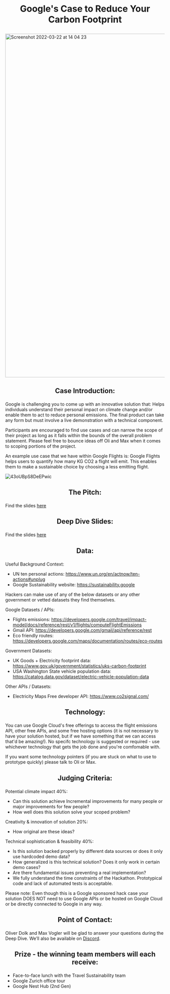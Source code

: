 # <p align="center"> Google's Case to Reduce Your Carbon Footprint </p>

<img width="1087" alt="Screenshot 2022-03-22 at 14 04 23" src="https://user-images.githubusercontent.com/120366987/226636435-05ac2641-90b6-4bf1-ac7a-8508f43d12bd.png">

## <p align="center"> Case Introduction: </p>

Google is challenging you to come up with an innovative solution that: Helps individuals understand their personal impact on climate change and/or enable them to act to reduce personal emissions. The final product can take any form but must involve a live demonstration with a technical component.

Participants are encouraged to find use cases and can narrow the scope of their project as long as it falls within the bounds of the overall problem statement. Please feel free to bounce ideas off Oli and Max when it comes to scoping portions of the project. 

An example use case that we have within Google Flights is: Google Flights helps users to quantify how many KG CO2 a flight will emit. This enables them to make a sustainable choice by choosing a less emitting flight.

![43oUBpS8DeEPwic](https://user-images.githubusercontent.com/128406087/226878726-68a8d32e-43d2-4aee-8975-579ec378fbc9.png)


## <p align="center"> The Pitch: </p>

Find the slides [here](https://github.com/START-Hack/GOOGLE_STARTHACK23/blob/dbebab07f5d1279ee5cafecaa94593443a731472/case%20presentation.pdf)

## <p align="center"> Deep Dive Slides: </p>

Find the slides [here](https://github.com/START-Hack/GOOGLE_STARTHACK23/blob/main/START%20Hack%20Deep%20Dive%20Google%20Sustainability.pdf)

## <p align="center"> Data: </p>

Useful Background Context:
- UN ten personal actions: https://www.un.org/en/actnow/ten-actions#unplug
- Google Sustainability website: https://sustainability.google

Hackers can make use of any of the below datasets or any other government or vetted datasets they find themselves.

Google Datasets / APIs:
- Flights emissions: https://developers.google.com/travel/impact-model/docs/reference/rest/v1/flights/computeFlightEmissions
- Gmail API: https://developers.google.com/gmail/api/reference/rest
- Eco friendly routes: https://developers.google.com/maps/documentation/routes/eco-routes

Government Datasets:
- UK Goods + Electricity footprint data: https://www.gov.uk/government/statistics/uks-carbon-footprint
- USA Washington State vehicle population data: https://catalog.data.gov/dataset/electric-vehicle-population-data

Other APIs / Datasets:
- Electricity Maps Free developer API: https://www.co2signal.com/

## <p align="center"> Technology: </p>

You can use Google Cloud's free offerings to access the flight emissions API, other free APIs, and some free hosting options (it is not necessary to have your solution hosted, but if we have something that we can access that'd be amazing!). No specifc technology is suggested or required - use whichever technology that gets the job done and you're comfomable with.

If you want some technology pointers (if you are stuck on what to use to prototype quickly) please talk to Oli or Max.

## <p align="center"> Judging Criteria: </p>

Potential climate impact 40%:
-	Can this solution achieve Incremental improvements for many people or major improvements for few people? 
-	How well does this solution solve your scoped problem?
	
Creativity & innovation of solution 20%: 
-	How original are these ideas?

Technical sophistication & feasibility 40%: 
-	Is this solution backed properly by different data sources or does it only use hardcoded demo data? 
-	How generalized is this technical solution? Does it only work in certain demo cases? 
-	Are there fundamental issues preventing a real implementation? 
-	We fully understand the time constraints of the Hackathon. Prototypical code and lack of automated tests is acceptable.

Please note: Even though this is a Google sponsored hack case your solution DOES NOT need to use Google APIs or be hosted on Google Cloud or be directly connected to Google in any way.

## <p align="center"> Point of Contact: </p>

Oliver Dolk and Max Vogler will be glad to answer your questions during the Deep Dive. We’ll also be available on [Discord](https://discord.com/channels/943159146616852490/1080855903781257318).

## <p align="center"> Prize - the winning team members will each receive: </p>

 * Face-to-face lunch with the Travel Sustainability team
 * Google Zurich office tour
 * Google Nest Hub (2nd Gen)
